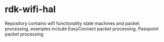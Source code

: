# rdk-wifi-hal
Repository contains wifi functionality state machines and packet processing, examples include EasyConnect packet processing, Passpoint packet processing
